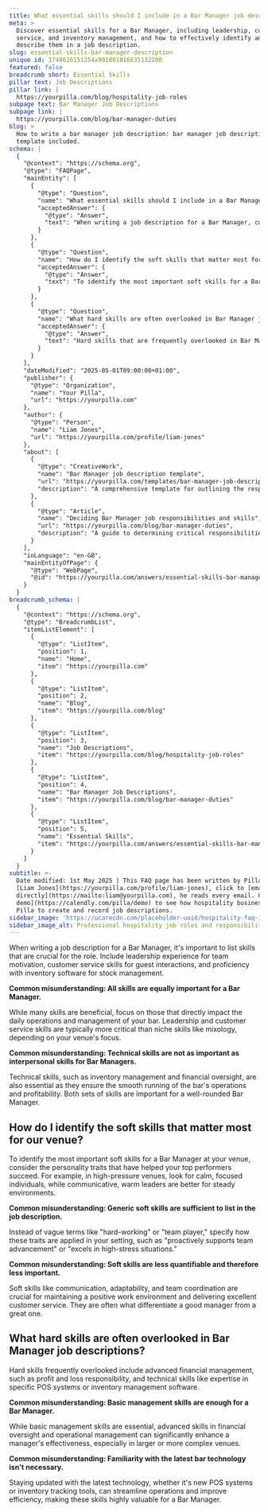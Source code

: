 ```yaml
---
title: What essential skills should I include in a Bar Manager job description?
meta: >
  Discover essential skills for a Bar Manager, including leadership, customer
  service, and inventory management, and how to effectively identify and
  describe them in a job description.
slug: essential-skills-bar-manager-description
unique id: 1748626151254x901861816635132200
featured: false
breadcrumb short: Essential Skills
pillar text: Job Descriptions
pillar link: |
  https://yourpilla.com/blog/hospitality-job-roles
subpage text: Bar Manager Job Descriptions
subpage link: |
  https://yourpilla.com/blog/bar-manager-duties
blog: >
  How to write a bar manager job description: bar manager job description
  template included.
schema: |
  {
    "@context": "https://schema.org",
    "@type": "FAQPage",
    "mainEntity": [
      {
        "@type": "Question",
        "name": "What essential skills should I include in a Bar Manager job description?",
        "acceptedAnswer": {
          "@type": "Answer",
          "text": "When writing a job description for a Bar Manager, consider the skills that directly impact daily operations and management. Essential skills include leadership experience for motivating the team, customer service skills for guest interactions, and proficiency in inventory software for effective stock management. These skills ensure that the Bar Manager can handle both the interpersonal and technical aspects of running a bar effectively."
        }
      },
      {
        "@type": "Question",
        "name": "How do I identify the soft skills that matter most for our venue?",
        "acceptedAnswer": {
          "@type": "Answer",
          "text": "To identify the most important soft skills for a Bar Manager at your venue, assess the traits that have been successful in your setting. For high-pressure venues, seek individuals who are calm and focused. For a steadier environment, warm and communicative leaders are more suitable. Specify how these traits benefit your venue rather than using generic terms."
        }
      },
      {
        "@type": "Question",
        "name": "What hard skills are often overlooked in Bar Manager job descriptions?",
        "acceptedAnswer": {
          "@type": "Answer",
          "text": "Hard skills that are frequently overlooked in Bar Manager job descriptions include advanced financial management skills like being responsible for profit and loss, as well as technical skills such as expertise in specific POS systems or inventory management software. These skills are critical for improving a manager's effectiveness in complex venues and should be considered along with basic management skills."
        }
      }
    ],
    "dateModified": "2025-05-01T09:00:00+01:00",
    "publisher": {
      "@type": "Organization",
      "name": "Your Pilla",
      "url": "https://yourpilla.com"
    },
    "author": {
      "@type": "Person",
      "name": "Liam Jones",
      "url": "https://yourpilla.com/profile/liam-jones"
    },
    "about": [
      {
        "@type": "CreativeWork",
        "name": "Bar Manager job description template",
        "url": "https://yourpilla.com/templates/bar-manager-job-description",
        "description": "A comprehensive template for outlining the responsibilities and necessary skills for a Bar Manager."
      },
      {
        "@type": "Article",
        "name": "Deciding Bar Manager job responsibilities and skills",
        "url": "https://yourpilla.com/blog/bar-manager-duties",
        "description": "A guide to determining critical responsibilities and skills needed for a Bar Manager to succeed in various types of venues."
      }
    ],
    "inLanguage": "en-GB",
    "mainEntityOfPage": {
      "@type": "WebPage",
      "@id": "https://yourpilla.com/answers/essential-skills-bar-manager-description"
    }
  }
breadcrumb_schema: |
  {
    "@context": "https://schema.org",
    "@type": "BreadcrumbList",
    "itemListElement": [
      {
        "@type": "ListItem",
        "position": 1,
        "name": "Home",
        "item": "https://yourpilla.com"
      },
      {
        "@type": "ListItem",
        "position": 2,
        "name": "Blog",
        "item": "https://yourpilla.com/blog"
      },
      {
        "@type": "ListItem",
        "position": 3,
        "name": "Job Descriptions",
        "item": "https://yourpilla.com/blog/hospitality-job-roles"
      },
      {
        "@type": "ListItem",
        "position": 4,
        "name": "Bar Manager Job Descriptions",
        "item": "https://yourpilla.com/blog/bar-manager-duties"
      },
      {
        "@type": "ListItem",
        "position": 5,
        "name": "Essential Skills",
        "item": "https://yourpilla.com/answers/essential-skills-bar-manager-description"
      }
    ]
  }
subtitle: >-
  Date modified: 1st May 2025 | This FAQ page has been written by Pilla Founder,
  [Liam Jones](https://yourpilla.com/profile/liam-jones), click to [email Liam
  directly](https://mailto:liam@yourpilla.com), he reads every email. Or [book a
  demo](https://calendly.com/pilla/demo) to see how hospitality businesses use
  Pilla to create and record job descriptions.
sidebar_image: 'https://ucarecdn.com/placeholder-uuid/hospitality-faq-image.jpg'
sidebar_image_alt: Professional hospitality job roles and responsibilities
---
```

When writing a job description for a Bar Manager, it's important to list skills that are crucial for the role. Include leadership experience for team motivation, customer service skills for guest interactions, and proficiency with inventory software for stock management.

**Common misunderstanding: All skills are equally important for a Bar Manager.**

While many skills are beneficial, focus on those that directly impact the daily operations and management of your bar. Leadership and customer service skills are typically more critical than niche skills like mixology, depending on your venue's focus.

**Common misunderstanding: Technical skills are not as important as interpersonal skills for Bar Managers.**

Technical skills, such as inventory management and financial oversight, are also essential as they ensure the smooth running of the bar's operations and profitability. Both sets of skills are important for a well-rounded Bar Manager.

## How do I identify the soft skills that matter most for our venue?

To identify the most important soft skills for a Bar Manager at your venue, consider the personality traits that have helped your top performers succeed. For example, in high-pressure venues, look for calm, focused individuals, while communicative, warm leaders are better for steady environments.

**Common misunderstanding: Generic soft skills are sufficient to list in the job description.**

Instead of vague terms like "hard-working" or "team player," specify how these traits are applied in your setting, such as "proactively supports team advancement" or "excels in high-stress situations."

**Common misunderstanding: Soft skills are less quantifiable and therefore less important.**

Soft skills like communication, adaptability, and team coordination are crucial for maintaining a positive work environment and delivering excellent customer service. They are often what differentiate a good manager from a great one.

## What hard skills are often overlooked in Bar Manager job descriptions?

Hard skills frequently overlooked include advanced financial management, such as profit and loss responsibility, and technical skills like expertise in specific POS systems or inventory management software.

**Common misunderstanding: Basic management skills are enough for a Bar Manager.**

While basic management skills are essential, advanced skills in financial oversight and operational management can significantly enhance a manager's effectiveness, especially in larger or more complex venues.

**Common misunderstanding: Familiarity with the latest bar technology isn't necessary.**

Staying updated with the latest technology, whether it's new POS systems or inventory tracking tools, can streamline operations and improve efficiency, making these skills highly valuable for a Bar Manager.
